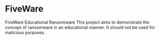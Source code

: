 # FiveWare
FiveWare Educational Ransomware  This project aims to demonstrate the concept of ransomware in an educational manner. It should not be used for malicious purposes.
